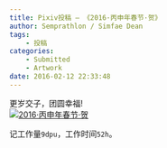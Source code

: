 ```yaml
---
title: Pixiv投稿 – 《2016·丙申年春节·贺》
author: Semprathlon / Simfae Dean
tags:
	- 投稿
categories:
	- Submitted
	- Artwork
date: 2016-02-12 22:33:48
---
```

更岁交子，团圆幸福!  
[![2016·丙申年春节·贺](__ASSETS_HOST_NAME__/2016/02/160212.png)](http://www.pixiv.net/member_illust.php?mode=medium&illust_id=55239231)  
<!--more-->
记工作量`9dpu`，工作时间`52h`。   
